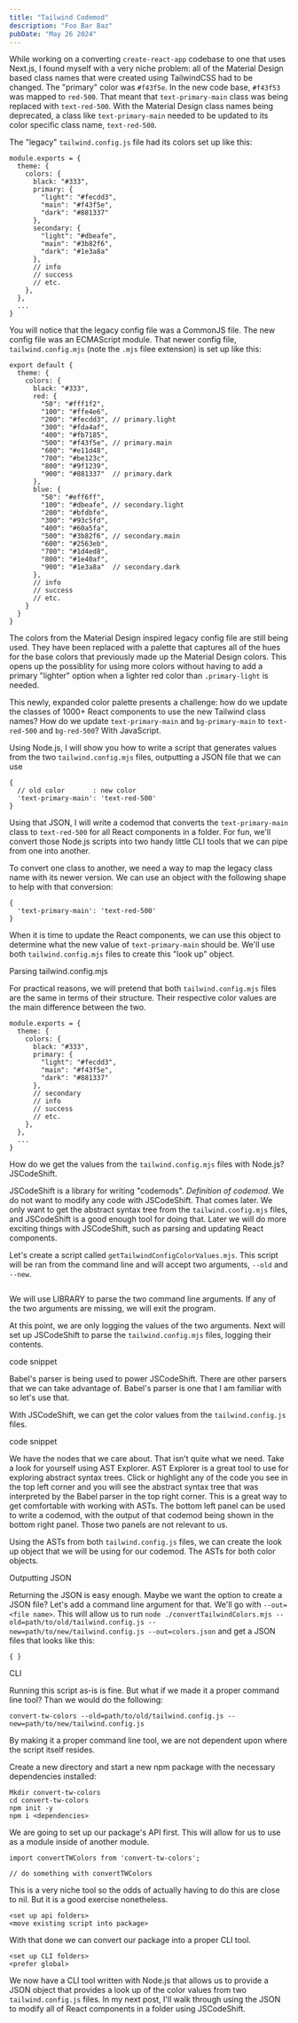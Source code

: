 ```yaml
---
title: "Tailwind Codemod"
description: "Foo Bar Baz"
pubDate: "May 26 2024"
---
```


While working on a converting `create-react-app` codebase to one that uses
Next.js, I found myself with a very niche problem: all of the Material Design
based class names that were created using TailwindCSS had to be changed. The
"primary" color was `#f43f5e`. In the new code base, `#f43f53` was mapped to
`red-500`. That meant that `text-primary-main` class was being replaced with
`text-red-500`. With the Material Design class names being deprecated, a class
like `text-primary-main` needed to be updated to its color specific class name,
`text-red-500`.

The "legacy" `tailwind.config.js` file had its colors set up like this:

```
module.exports = {
  theme: {
    colors: {
      black: "#333",
      primary: {
        "light": "#fecdd3",
        "main": "#f43f5e",
        "dark": "#881337"
      },
      secondary: {
        "light": "#dbeafe",
        "main": "#3b82f6",
        "dark": "#1e3a8a"
      },
      // info
      // success
      // etc.
    },
  },
  ...
}
```

You will notice that the legacy config file was a CommonJS file. The new config
file was an ECMAScript module. That newer config file, `tailwind.config.mjs`
(note the `.mjs` filee extension) is set up like this:

```
export default {
  theme: {
    colors: {
      black: "#333",
      red: {
        "50": "#fff1f2",
        "100": "#ffe4e6",
        "200": "#fecdd3", // primary.light
        "300": "#fda4af",
        "400": "#fb7185",
        "500": "#f43f5e", // primary.main
        "600": "#e11d48",
        "700": "#be123c",
        "800": "#9f1239",
        "900": "#881337"  // primary.dark
      },
      blue: {
        "50": "#eff6ff",
        "100": "#dbeafe", // secondary.light
        "200": "#bfdbfe",
        "300": "#93c5fd",
        "400": "#60a5fa",
        "500": "#3b82f6", // secondary.main
        "600": "#2563eb",
        "700": "#1d4ed8",
        "800": "#1e40af",
        "900": "#1e3a8a"  // secondary.dark
      },
      // info
      // success
      // etc.
    }
  }
}
```

The colors from the Material Design inspired legacy config file are still being
used. They have been replaced with a palette that captures all of the hues for
the base colors that previously made up the Material Design colors. This opens
up the possiblity for using more colors without having to add a primary
"lighter" option when a lighter red color than `.primary-light` is needed.

This newly, expanded color palette presents a challenge: how do we update the
classes of 1000+ React components to use the new Tailwind class names? How do we
update `text-primary-main` and `bg-primary-main` to `text-red-500` and
`bg-red-500`? With JavaScript.

Using Node.js, I will show you how to write a script that generates values from
the two `tailwind.config.mjs` files, outputting a JSON file that we can use

```
{
  // old color       : new color
  'text-primary-main': 'text-red-500'
}
```

Using that JSON, I will write a codemod that converts the `text-primary-main`
class to `text-red-500` for all React components in a folder. For fun, we'll
convert those Node.js scripts into two handy little CLI tools that we can pipe
from one into another.

To convert one class to another, we need a way to map the legacy class name with
its newer version. We can use an object with the following shape to help with
that conversion:

```
{
  'text-primary-main': 'text-red-500'
}
```

When it is time to update the React components, we can use this object to
determine what the new value of `text-primary-main` should be. We'll use both
`tailwind.config.mjs` files to create this "look up" object.

Parsing tailwind.config.mjs

For practical reasons, we will pretend that both `tailwind.config.mjs` files are
the same in terms of their structure. Their respective color values are the main
difference between the two.

```
module.exports = {
  theme: {
    colors: {
      black: "#333",
      primary: {
        "light": "#fecdd3",
        "main": "#f43f5e",
        "dark": "#881337"
      },
      // secondary
      // info
      // success
      // etc.
    },
  },
  ...
}
```

How do we get the values from the `tailwind.config.mjs` files with Node.js?
JSCodeShift.

JSCodeShift is a library for writing "codemods". _Definition of codemod_. We do
not want to modify any code with JSCodeShift. That comes later. We only want to
get the abstract syntax tree from the `tailwind.config.mjs` files, and
JSCodeShift is a good enough tool for doing that. Later we will do more exciting
things with JSCodeShift, such as parsing and updating React components.

Let's create a script called `getTailwindConfigColorValues.mjs`. This script
will be ran from the command line and will accept two arguments, `--old` and
`--new`.

```

```

We will use LIBRARY to parse the two command line arguments. If any of the two
arguments are missing, we will exit the program.

At this point, we are only logging the values of the two arguments. Next will
set up JSCodeShift to parse the `tailwind.config.mjs` files, logging their
contents.

code snippet

Babel's parser is being used to power JSCodeShift. There are other parsers that
we can take advantage of. Babel's parser is one that I am familiar with so let's
use that.

With JSCodeShift, we can get the color values from the `tailwind.config.js`
files.

code snippet

We have the nodes that we care about. That isn't quite what we need. Take a look
for yourself using AST Explorer. AST Explorer is a great tool to use for
exploring abstract syntax trees. Click or highlight any of the code you see in
the top left corner and you will see the abstract syntax tree that was
interpreted by the Babel parser in the top right corner. This is a great way to
get comfortable with working with ASTs. The bottom left panel can be used to
write a codemod, with the output of that codemod being shown in the bottom right
panel. Those two panels are not relevant to us.

Using the ASTs from both `tailwind.config.js` files, we can create the look up
object that we will be using for our codemod. The ASTs for both color objects.

Outputting JSON

Returning the JSON is easy enough. Maybe we want the option to create a JSON
file? Let's add a command line argument for that. We'll go with
`--out=<file name>`. This will allow us to run
`node ./convertTailwindColors.mjs --old=path/to/old/tailwind.config.js --new=path/to/new/tailwind.config.js --out=colors.json`
and get a JSON files that looks like this:

```
{ }
```

CLI

Running this script as-is is fine. But what if we made it a proper command line
tool? Than we would do the following:

```
convert-tw-colors --old=path/to/old/tailwind.config.js --new=path/to/new/tailwind.config.js
```

By making it a proper command line tool, we are not dependent upon where the
script itself resides.

Create a new directory and start a new npm package with the necessary
dependencies installed:

```
Mkdir convert-tw-colors
cd convert-tw-colors
npm init -y
npm i <dependencies>
```

We are going to set up our package's API first. This will allow for us to use as
a module inside of another module.

```
import convertTWColors from 'convert-tw-colors';

// do something with convertTWColors
```

This is a very niche tool so the odds of actually having to do this are close to
nil. But it is a good exercise nonetheless.

```
<set up api folders>
<move existing script into package>
```

With that done we can convert our package into a proper CLI tool.

```
<set up CLI folders>
<prefer global>
```

We now have a CLI tool written with Node.js that allows us to provide a JSON
object that provides a look up of the color values from two `tailwind.config.js`
files. In my next post, I'll walk through using the JSON to modify all of React
components in a folder using JSCodeShift.
